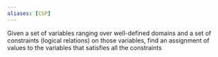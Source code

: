 ```yaml
---
aliases: [CSP]
---
```


Given a set of variables ranging over well-defined domains and a set of constraints (logical relations) on those variables, find an assignment of values to the variables that satisfies all the constraints